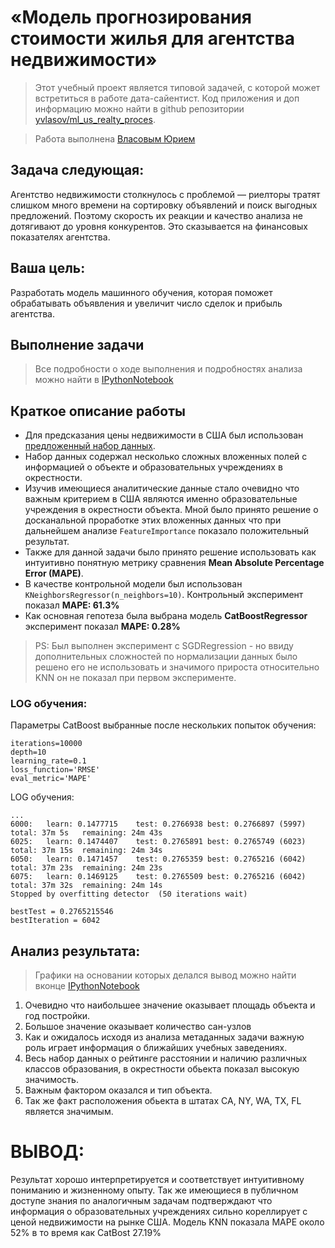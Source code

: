 # «Модель прогнозирования стоимости жилья для агентства недвижимости»

> Этот учебный проект является типовой задачей, с которой может встретиться в работе дата-сайентист.
> Код приложения и доп информацию можно найти в github репозитории [yvlasov/ml_us_realty_proces](https://github.com/yvlasov/ml_us_realty_proces).

> Работа выполнена [Власовым Юрием](http://t.me/yuvlasov)

## Задача следующая:
 Aгентство недвижимости столкнулось с проблемой — риелторы тратят слишком много времени на сортировку объявлений и поиск выгодных предложений. Поэтому скорость их реакции и качество анализа не дотягивают до уровня конкурентов. Это сказывается на финансовых показателях агентства.

## Ваша цель:
Разработать модель машинного обучения, которая поможет обрабатывать объявления и увеличит число сделок и прибыль агентства.

## Выполнение задачи

> Все подробности о ходе выполнения и подробностях анализа можно найти в [IPythonNotebook](https://drive.google.com/file/d/1q1anIuwzIdnz6n4tvnnocLgaEj1b00Sl/view?usp=sharing)

## Краткое описание работы

* Для предсказания цены недвижимости в США был использован [предложенный набор данных](https://yvlasov-share.s3.amazonaws.com/diploma_project_data.csv.zip).
* Набор данных содержал несколько сложных вложенных полей с информацией о объекте и образовательных учреждениях в окрестности.
* Изучив имеющиеся аналитические данные стало очевидно что важным критерием в США являются именно образовательные учреждения в окрестности объекта. Мной было принято решение о досканальной проработке этих вложенных данных что при дальнейшем анализе ```FeatureImportance``` показало положительный результат.
* Также для данной задачи было принято решение использовать как интуитивно понятную метрику сравнения **Mean Absolute Percentage Error (MAPE)**.
* В качестве контрольной модели был использован ```KNeighborsRegressor(n_neighbors=10)```. Контрольный эксперимент показал **MAPE: 61.3%**
* Как основная гепотеза была выбрана модель **CatBoostRegressor** эксперимент показал **MAPE: 0.28%**

> PS: Был выполнен эксперимент с SGDRegression - но ввиду дополнительных сложностей по нормализации данных было решено его не использовать и значимого прироста относительно KNN он не показал при первом эксперименте.

### LOG обучения:
Параметры CatBoost выбранные после нескольких попыток обучения: 
```
iterations=10000
depth=10
learning_rate=0.1
loss_function='RMSE'
eval_metric='MAPE'
```
LOG обучения:
```
...
6000:	learn: 0.1477715	test: 0.2766938	best: 0.2766897 (5997)	total: 37m 5s	remaining: 24m 43s
6025:	learn: 0.1474407	test: 0.2765891	best: 0.2765749 (6023)	total: 37m 15s	remaining: 24m 34s
6050:	learn: 0.1471457	test: 0.2765359	best: 0.2765216 (6042)	total: 37m 23s	remaining: 24m 23s
6075:	learn: 0.1469125	test: 0.2765509	best: 0.2765216 (6042)	total: 37m 32s	remaining: 24m 14s
Stopped by overfitting detector  (50 iterations wait)

bestTest = 0.2765215546
bestIteration = 6042
```

## Анализ результата:
> Графики на основании которых делался вывод можно найти вконце [IPythonNotebook](https://drive.google.com/file/d/1q1anIuwzIdnz6n4tvnnocLgaEj1b00Sl/view?usp=sharing)

1. Очевидно что наибольшее значение оказывает площадь объекта и год постройки.
2. Большое значение оказывает количество сан-узлов
3. Как и ожидалось исходя из анализа метаданных задачи важную роль играет информация о ближайших учебных заведениях.
4. Весь набор данных о рейтинге расстоянии и наличию различных классов образования, в окрестности обьекта показал высокую значимость.
4. Важным фактором оказался и тип  объекта.
5. Так же факт расположения обьекта в штатах CA, NY, WA, TX, FL является значимым.

# ВЫВОД:
Результат хорошо интерпретируется и соответствует интуитивному пониманию и жизненному опыту. Так же имеющиеся в публичном доступе знания по аналогичным задачам подтверждают что информация о образовательных учреждениях сильно кореллирует с ценой недвижимости на рынке США.
Модель KNN показала MAPE около 52% в то время как CatBost 27.19%
